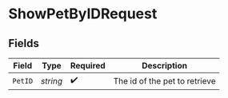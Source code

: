 # ShowPetByIDRequest


## Fields

| Field                         | Type                          | Required                      | Description                   |
| ----------------------------- | ----------------------------- | ----------------------------- | ----------------------------- |
| `PetID`                       | *string*                      | :heavy_check_mark:            | The id of the pet to retrieve |